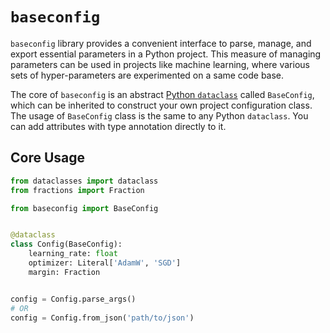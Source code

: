 # `baseconfig`

`baseconfig` library provides a convenient interface to parse, manage,
and export essential parameters in a Python project.
This measure of managing parameters can be used in projects like machine learning,
where various sets of hyper-parameters are experimented on a same code base.

The core of `baseconfig` is an abstract [Python `dataclass`](https://docs.python.org/library/dataclasses.html)
called `BaseConfig`, which can be inherited to construct your own project configuration class.
The usage of `BaseConfig` class is the same to any Python `dataclass`.
You can add attributes with type annotation directly to it.

## Core Usage

```python
from dataclasses import dataclass
from fractions import Fraction

from baseconfig import BaseConfig


@dataclass
class Config(BaseConfig):
    learning_rate: float
    optimizer: Literal['AdamW', 'SGD']
    margin: Fraction


config = Config.parse_args()
# OR
config = Config.from_json('path/to/json')
```
